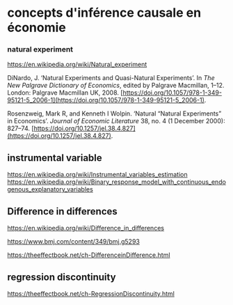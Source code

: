 # concepts d'inférence causale en économie

### natural experiment

https://en.wikipedia.org/wiki/Natural_experiment

DiNardo, J. ‘Natural Experiments and Quasi-Natural Experiments’. In _The New Palgrave Dictionary of Economics_, edited by Palgrave Macmillan, 1–12. London: Palgrave Macmillan UK, 2008. [https://doi.org/10.1057/978-1-349-95121-5_2006-1](https://doi.org/10.1057/978-1-349-95121-5_2006-1).

Rosenzweig, Mark R, and Kenneth I Wolpin. ‘Natural “Natural Experiments” in Economics’. _Journal of Economic Literature_ 38, no. 4 (1 December 2000): 827–74. [https://doi.org/10.1257/jel.38.4.827](https://doi.org/10.1257/jel.38.4.827).

## instrumental variable

https://en.wikipedia.org/wiki/Instrumental_variables_estimation
https://en.wikipedia.org/wiki/Binary_response_model_with_continuous_endogenous_explanatory_variables

## Difference in differences

https://en.wikipedia.org/wiki/Difference_in_differences

https://www.bmj.com/content/349/bmj.g5293

https://theeffectbook.net/ch-DifferenceinDifference.html

## regression discontinuity

https://theeffectbook.net/ch-RegressionDiscontinuity.html